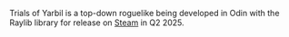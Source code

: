 Trials of Yarbil is a top-down roguelike being developed in Odin with the Raylib library for release on [Steam](https://store.steampowered.com/app/3320710/Trials_of_Yarbil/) in Q2 2025.
